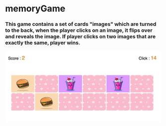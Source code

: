 # memoryGame

### This game contains a set of cards "images" which are turned to the back, when the player clicks on an image, it flips over and reveals the image. If player clicks on two images that are exactly the same, player wins.

![My Image](imgs/gameShot.png)

